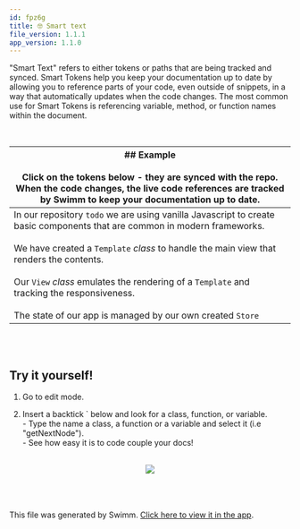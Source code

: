 ```yaml
---
id: fpz6g
title: 🤓 Smart text
file_version: 1.1.1
app_version: 1.1.0
---
```


"Smart Text" refers to either tokens or paths that are being tracked and synced. Smart Tokens help you keep your documentation up to date by allowing you to reference parts of your code, even outside of snippets, in a way that automatically updates when the code changes. The most common use for Smart Tokens is referencing variable, method, or function names within the document.

<br/>

|## Example<br><br>Click on the tokens below - they are synced with the repo. When the code changes, the live code references are tracked by Swimm to keep your documentation up to date.                                                                                                                                                                                                                                                                                                                                                                                                                                                                                                                                                                                                                                  |
|--------------------------------------------------------------------------------------------------------------------------------------------------------------------------------------------------------------------------------------------------------------------------------------------------------------------------------------------------------------------------------------------------------------------------------------------------------------------------------------------------------------------------------------------------------------------------------------------------------------------------------------------------------------------------------------------------------------------------------------------------------------------------------------------------------------------------|
|In our repository `todo` we are using vanilla Javascript to create basic components that are common in modern frameworks.<br><br>We have created a `Template`<swm-token data-swm-token=":examples/vanilla-es6/src/template.js:5:6:6:`export default class Template {`"/> _class_ to handle the main view that renders the contents.<br><br>Our `View`<swm-token data-swm-token=":examples/vanilla-es6/src/view.js:9:6:6:`export default class View {`"/> _class_ emulates the rendering of a `Template`<swm-token data-swm-token=":examples/vanilla-es6/src/template.js:5:6:6:`export default class Template {`"/> and tracking the responsiveness.<br><br>The state of our app is managed by our own created `Store`<swm-token data-swm-token=":examples/vanilla-es6/src/store.js:3:6:6:`export default class Store {`"/>|

<br/>

<br/>

## Try it yourself!

1.  Go to edit mode.
    
2.  Insert a backtick \` below and look for a class, function, or variable.<br/>
    \- Type the name a class, a function or a variable and select it (i.e "getNextNode").<br/>
    \- See how easy it is to code couple your docs!

<br/>

<div align="center"><img src="https://firebasestorage.googleapis.com/v0/b/swimm-dev-content/o/repositories%2FZ2l0aHViJTNBJTNBdG9kbyUzQSUzQVlvc3NpU2FhZGk%3D%2F35180d39-fb18-4dfe-9273-9e20953d66eb.png?alt=media&token=b292450a-b737-46a5-bd60-e3a41e947705" style="width:'100%'"/></div>

<br/>

<br/>

<br/>

This file was generated by Swimm. [Click here to view it in the app](https://swimm-web-app.web.app/repos/Z2l0aHViJTNBJTNBdG9kbyUzQSUzQVlvc3NpU2FhZGk=/docs/fpz6g).
